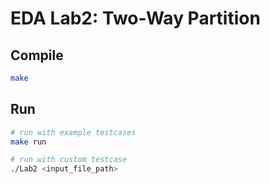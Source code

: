 # EDA Lab2: Two-Way Partition

## Compile
```bash
make
```

## Run
```bash
# run with example testcases
make run

# run with custom testcase
./Lab2 <input_file_path>
```